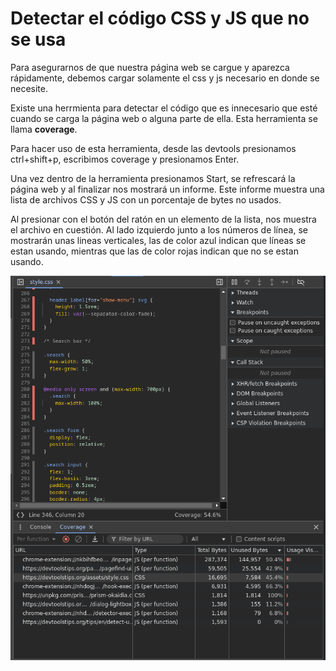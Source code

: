 # Detectar el código CSS y JS que no se usa

Para asegurarnos de que nuestra página web se cargue y aparezca rápidamente, debemos cargar solamente el css y js necesario en donde se necesite.

Existe una herrmienta para detectar el código que es innecesario que esté cuando se carga la página web o alguna parte de ella. Esta herramienta se llama **coverage**. 

Para hacer uso de esta herramienta, desde las devtools presionamos ctrl+shift+p, escribimos coverage y presionamos Enter.

Una vez dentro de la herramienta presionamos Start, se refrescará la página web y al finalizar nos mostrará un informe. Este informe muestra una lista de archivos CSS y JS con un porcentaje de bytes no usados.

Al presionar con el botón del ratón en un elemento de la lista, nos muestra el archivo en cuestión. Al lado izquierdo junto a los números de línea, se mostrarán unas lineas verticales, las de color azul indican que líneas se estan usando, mientras que las de color rojas indican que no se estan usando.

![alt text](./assets/coverage.png)
